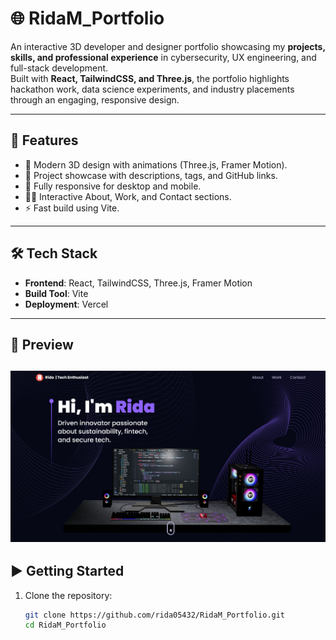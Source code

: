 # 🌐 RidaM_Portfolio

An interactive 3D developer and designer portfolio showcasing my **projects, skills, and professional experience** in cybersecurity, UX engineering, and full-stack development.  
Built with **React, TailwindCSS, and Three.js**, the portfolio highlights hackathon work, data science experiments, and industry placements through an engaging, responsive design.

---

## 🚀 Features

- 🎨 Modern 3D design with animations (Three.js, Framer Motion).
- 📂 Project showcase with descriptions, tags, and GitHub links.
- 📱 Fully responsive for desktop and mobile.
- 🧑‍💻 Interactive About, Work, and Contact sections.
- ⚡ Fast build using Vite.

---

## 🛠 Tech Stack

- **Frontend**: React, TailwindCSS, Three.js, Framer Motion
- **Build Tool**: Vite
- **Deployment**: Vercel

---

## 📸 Preview

## ![](./src/assets/preview.png)

## ▶️ Getting Started

1. Clone the repository:
   ```bash
   git clone https://github.com/rida05432/RidaM_Portfolio.git
   cd RidaM_Portfolio
   ```
